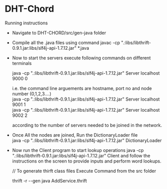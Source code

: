 # DHT-Chord

Running instructions

* Navigate to DHT-CHORD/src/gen-java folder
* Compile all the .java files using command 
  javac -cp ".:libs/libthrift-0.9.1.jar:libs/slf4j-api-1.7.12.jar" *.java
* Now to start the servers execute following commands on different terminals

  java -cp ".:libs/libthrift-0.9.1.jar:libs/slf4j-api-1.7.12.jar" Server localhost 9000 0
  
  i.e. the command line arguements are hostname, port no and node number (0,1,2,3....)                                                     
  java -cp ".:libs/libthrift-0.9.1.jar:libs/slf4j-api-1.7.12.jar" Server localhost 9001 1                                           
  java -cp ".:libs/libthrift-0.9.1.jar:libs/slf4j-api-1.7.12.jar" Server localhost 9002 2
  
  according to the number of servers needed to be joined in the network.
  
* Once All the nodes are joined, Run the DictionaryLoader file                                                                  
  java -cp ".:libs/libthrift-0.9.1.jar:libs/slf4j-api-1.7.12.jar" DictionaryLoader
 
* Now run the Client program to start lookup operations 
  java -cp ".:libs/libthrift-0.9.1.jar:libs/slf4j-api-1.7.12.jar" Client 
  and follow the instructions on the screen to provide inputs and perform word lookups.
  
  
  // To generate thirft class files Execute Command from the src folder
  
  thrift -r --gen java AddService.thrift
  
 
 
